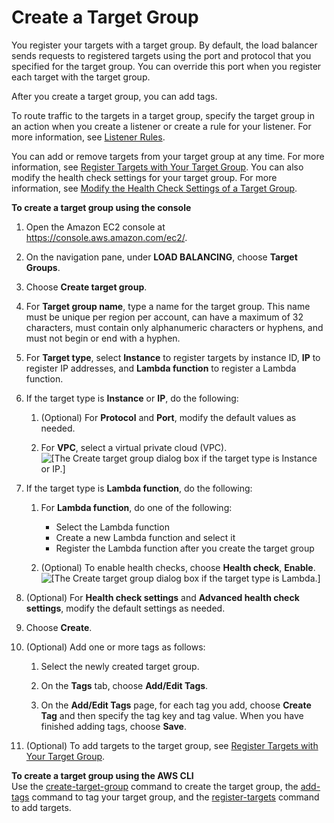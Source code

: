 # Create a Target Group<a name="create-target-group"></a>

You register your targets with a target group\. By default, the load balancer sends requests to registered targets using the port and protocol that you specified for the target group\. You can override this port when you register each target with the target group\.

After you create a target group, you can add tags\.

To route traffic to the targets in a target group, specify the target group in an action when you create a listener or create a rule for your listener\. For more information, see [Listener Rules](load-balancer-listeners.md#listener-rules)\.

You can add or remove targets from your target group at any time\. For more information, see [Register Targets with Your Target Group](target-group-register-targets.md)\. You can also modify the health check settings for your target group\. For more information, see [Modify the Health Check Settings of a Target Group](target-group-health-checks.md#modify-health-check-settings)\.

**To create a target group using the console**

1. Open the Amazon EC2 console at [https://console\.aws\.amazon\.com/ec2/](https://console.aws.amazon.com/ec2/)\.

1. On the navigation pane, under **LOAD BALANCING**, choose **Target Groups**\.

1. Choose **Create target group**\.

1. For **Target group name**, type a name for the target group\. This name must be unique per region per account, can have a maximum of 32 characters, must contain only alphanumeric characters or hyphens, and must not begin or end with a hyphen\.

1. For **Target type**, select **Instance** to register targets by instance ID, **IP** to register IP addresses, and **Lambda function** to register a Lambda function\.

1. If the target type is **Instance** or **IP**, do the following:

   1. \(Optional\) For **Protocol** and **Port**, modify the default values as needed\.

   1. For **VPC**, select a virtual private cloud \(VPC\)\.  
![\[The Create target group dialog box if the target type is Instance or IP.\]](http://docs.aws.amazon.com/elasticloadbalancing/latest/application/images/create_target_group.png)

1. If the target type is **Lambda function**, do the following:

   1. For **Lambda function**, do one of the following:
      + Select the Lambda function
      + Create a new Lambda function and select it
      + Register the Lambda function after you create the target group

   1. \(Optional\) To enable health checks, choose **Health check**, **Enable**\.  
![\[The Create target group dialog box if the target type is Lambda.\]](http://docs.aws.amazon.com/elasticloadbalancing/latest/application/images/create_target_group_lambda.png)

1. \(Optional\) For **Health check settings** and **Advanced health check settings**, modify the default settings as needed\.

1. Choose **Create**\.

1. \(Optional\) Add one or more tags as follows:

   1. Select the newly created target group\.

   1. On the **Tags** tab, choose **Add/Edit Tags**\.

   1. On the **Add/Edit Tags** page, for each tag you add, choose **Create Tag** and then specify the tag key and tag value\. When you have finished adding tags, choose **Save**\.

1. \(Optional\) To add targets to the target group, see [Register Targets with Your Target Group](target-group-register-targets.md)\.

**To create a target group using the AWS CLI**  
Use the [create\-target\-group](https://docs.aws.amazon.com/cli/latest/reference/elbv2/create-target-group.html) command to create the target group, the [add\-tags](https://docs.aws.amazon.com/cli/latest/reference/elbv2/add-tags.html) command to tag your target group, and the [register\-targets](https://docs.aws.amazon.com/cli/latest/reference/elbv2/register-targets.html) command to add targets\.